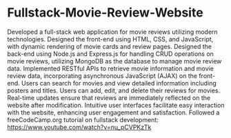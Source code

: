 # Fullstack-Movie-Review-Website
Developed a full-stack web application for movie reviews utilizing modern technologies. Designed the front-end using HTML, CSS, and JavaScript, with dynamic rendering of movie cards and review pages. Designed the back-end using Node.js and Express.js for handling CRUD operations on movie reviews, utilizing MongoDB
as the database to manage movie review data. Implemented RESTful APIs to retrieve movie information and movie review data, incorporating asynchronous JavaScript
(AJAX) on the front-end. 
Users can search for movies and view detailed information including posters and titles. Users can add, edit, and delete their reviews for movies. Real-time updates ensure that reviews are immediately reflected on the website after modification. Intuitive user interfaces facilitate easy interaction with the website, enhancing user engagement and satisfaction.
Followed a freeCodeCamp.org tutorial on fullstack development: https://www.youtube.com/watch?v=nu_pCVPKzTk
